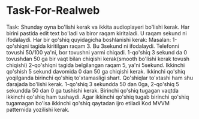 # Task-For-Realweb

Task:
Shunday oyna bo'lishi kerak va ikkita audioplayeri bo'lishi kerak. Har birini pastida edit text bo'ladi va biror raqam kiritaladi. U raqam sekund ni ifodalaydi. Har bir qo'shiq quyidagicha boshlanishi kerak:
Masalan: 1-qo'shiqni tagida kiritilgan raqam 3. Bu 3sekund ni ifodalaydi. Telefonni tovushi 50/100 ya'ni, bor tovushni yarmi chiqadi. 1-qo'shiq 3 sekund da 0 tovushdan 50 ga bir vaqt bilan chiqishi kerak(smooth bo'lishi kerak tovush chiqishi)
2-qo'shiqni tagida belgilangan raqam 5, ya'ni 5sekund. Ikkinchi qo'shish 5 sekund davomida 0 dan 50 ga chiqishi kerak. Ikkinchi qo'shiq yoqilganda birinchi qo'shiq to'xtamasligi shart.
Qo'shiqlar to'xtashi ham shu darajada bo'lishi kerak. 1-qo'shiq 3 sekundda 50 dan 0ga, 2-qo'shiq 5 sekundda 50 dan 0 ga tushishi kerak. 
Birinchi qo'shiq tugagan vaqtda ikkinchi qo'shiq ham tushaydi. Agar ikkinchi qo'shiq tugab birinchi qo'shiq tugamagan bo'lsa ikkinchi qo'shiq qaytadan ijro etiladi
Kod MVVM patternida yozilishi kerak.
